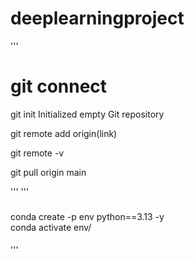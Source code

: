 # deeplearningproject
'''

# git connect
 git init
Initialized empty Git repository 

git remote add origin(link)

git remote -v

git pull origin main

'''
'''
###
conda create -p env python==3.13 -y  
conda activate env/

####
'''